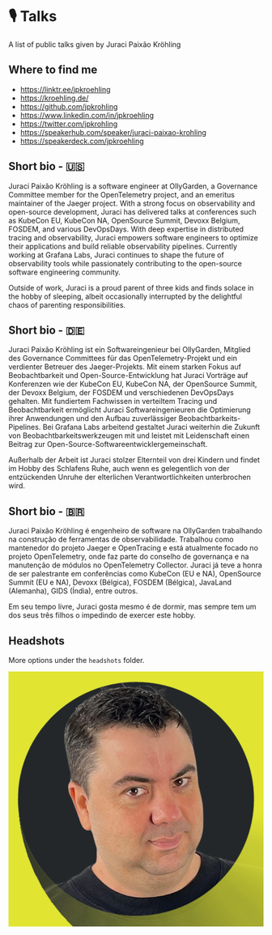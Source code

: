 # 🎙️ Talks
A list of public talks given by Juraci Paixão Kröhling

## Where to find me

* https://linktr.ee/jpkroehling
* https://kroehling.de/
* https://github.com/jpkrohling
* https://www.linkedin.com/in/jpkroehling
* https://twitter.com/jpkrohling
* https://speakerhub.com/speaker/juraci-paixao-krohling
* https://speakerdeck.com/jpkroehling

## Short bio - 🇺🇸

Juraci Paixão Kröhling is a software engineer at OllyGarden, a Governance Committee member for the OpenTelemetry project, and an emeritus maintainer of the Jaeger project. With a strong focus on observability and open-source development, Juraci has delivered talks at conferences such as KubeCon EU, KubeCon NA, OpenSource Summit, Devoxx Belgium, FOSDEM, and various DevOpsDays. With deep expertise in distributed tracing and observability, Juraci empowers software engineers to optimize their applications and build reliable observability pipelines. Currently working at Grafana Labs, Juraci continues to shape the future of observability tools while passionately contributing to the open-source software engineering community.

Outside of work, Juraci is a proud parent of three kids and finds solace in the hobby of sleeping, albeit occasionally interrupted by the delightful chaos of parenting responsibilities.

## Short bio - 🇩🇪

Juraci Paixão Kröhling ist ein Softwareingenieur bei OllyGarden, Mitglied des Governance Committees für das OpenTelemetry-Projekt und ein verdienter Betreuer des Jaeger-Projekts. Mit einem starken Fokus auf Beobachtbarkeit und Open-Source-Entwicklung hat Juraci Vorträge auf Konferenzen wie der KubeCon EU, KubeCon NA, der OpenSource Summit, der Devoxx Belgium, der FOSDEM und verschiedenen DevOpsDays gehalten. Mit fundiertem Fachwissen in verteiltem Tracing und Beobachtbarkeit ermöglicht Juraci Softwareingenieuren die Optimierung ihrer Anwendungen und den Aufbau zuverlässiger Beobachtbarkeits-Pipelines. Bei Grafana Labs arbeitend gestaltet Juraci weiterhin die Zukunft von Beobachtbarkeitswerkzeugen mit und leistet mit Leidenschaft einen Beitrag zur Open-Source-Softwareentwicklergemeinschaft.

Außerhalb der Arbeit ist Juraci stolzer Elternteil von drei Kindern und findet im Hobby des Schlafens Ruhe, auch wenn es gelegentlich von der entzückenden Unruhe der elterlichen Verantwortlichkeiten unterbrochen wird.


## Short bio - 🇧🇷

Juraci Paixão Kröhling é engenheiro de software na OllyGarden trabalhando na construção de ferramentas de observabilidade. Trabalhou como mantenedor do projeto Jaeger e OpenTracing e está atualmente focado no projeto OpenTelemetry, onde faz parte do conselho de governança e na manutenção de módulos no OpenTelemetry Collector. Juraci já teve a honra de ser palestrante em conferências como KubeCon (EU e NA), OpenSource Summit (EU e NA), Devoxx (Bélgica), FOSDEM (Bélgica), JavaLand (Alemanha), GIDS (Índia), entre outros.

Em seu tempo livre, Juraci gosta mesmo é de dormir, mas sempre tem um dos seus três filhos o impedindo de exercer este hobby.

## Headshots

More options under the `headshots` folder.

![Headshot](headshots/profile-small.webp)